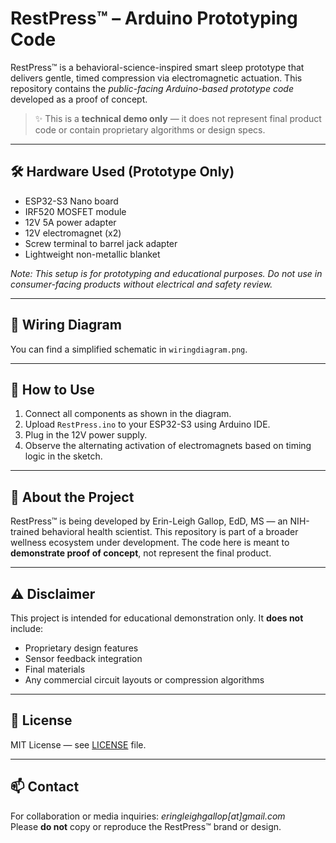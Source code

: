 
# RestPress™ – Arduino Prototyping Code

RestPress™ is a behavioral-science-inspired smart sleep prototype that delivers gentle, timed compression via electromagnetic actuation. This repository contains the *public-facing Arduino-based prototype code* developed as a proof of concept.

> ✨ This is a **technical demo only** — it does not represent final product code or contain proprietary algorithms or design specs.

---

## 🛠️ Hardware Used (Prototype Only)

- ESP32-S3 Nano board
- IRF520 MOSFET module
- 12V 5A power adapter
- 12V electromagnet (x2)
- Screw terminal to barrel jack adapter
- Lightweight non-metallic blanket

*Note: This setup is for prototyping and educational purposes. Do not use in consumer-facing products without electrical and safety review.*

---

## 🔌 Wiring Diagram

You can find a simplified schematic in `wiringdiagram.png`.

---

## 🚀 How to Use

1. Connect all components as shown in the diagram.
2. Upload `RestPress.ino` to your ESP32-S3 using Arduino IDE.
3. Plug in the 12V power supply.
4. Observe the alternating activation of electromagnets based on timing logic in the sketch.

---

## 💬 About the Project

RestPress™ is being developed by Erin-Leigh Gallop, EdD, MS — an NIH-trained behavioral health scientist. This repository is part of a broader wellness ecosystem under development. The code here is meant to **demonstrate proof of concept**, not represent the final product.

---

## ⚠️ Disclaimer

This project is intended for educational demonstration only. It **does not** include:
- Proprietary design features
- Sensor feedback integration
- Final materials
- Any commercial circuit layouts or compression algorithms

---

## 📜 License

MIT License — see [LICENSE](./LICENSE) file.

---

## 📫 Contact

For collaboration or media inquiries: *eringleighgallop[at]gmail.com*  
Please **do not** copy or reproduce the RestPress™ brand or design.
